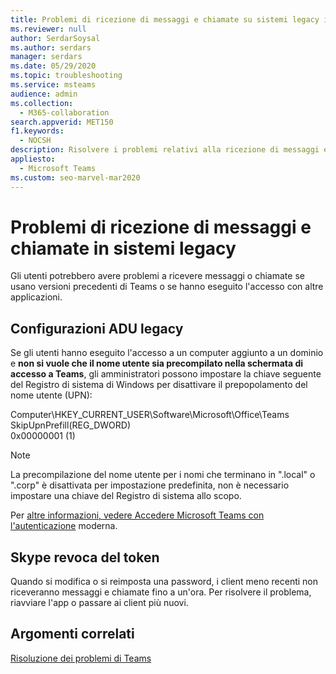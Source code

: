 ```yaml
---
title: Problemi di ricezione di messaggi e chiamate su sistemi legacy in Teams
ms.reviewer: null
author: SerdarSoysal
ms.author: serdars
manager: serdars
ms.date: 05/29/2020
ms.topic: troubleshooting
ms.service: msteams
audience: admin
ms.collection:
  - M365-collaboration
search.appverid: MET150
f1.keywords:
  - NOCSH
description: Risolvere i problemi relativi alla ricezione di messaggi e chiamate in sistemi legacy
appliesto:
  - Microsoft Teams
ms.custom: seo-marvel-mar2020
---
```


# <a name="issues-receiving-messages-and-calls-on-legacy-systems"></a>Problemi di ricezione di messaggi e chiamate in sistemi legacy

Gli utenti potrebbero avere problemi a ricevere messaggi o chiamate se usano versioni precedenti di Teams o se hanno eseguito l'accesso con altre applicazioni.

## <a name="legacy-adu-setups"></a>Configurazioni ADU legacy

 Se gli utenti hanno eseguito l'accesso a un computer aggiunto a un dominio e **non si vuole che il nome utente sia precompilato nella schermata di accesso a Teams**, gli amministratori possono impostare la chiave seguente del Registro di sistema di Windows per disattivare il prepopolamento del nome utente (UPN):

  Computer\HKEY_CURRENT_USER\Software\Microsoft\Office\Teams<br/>
  SkipUpnPrefill(REG_DWORD)<br/>
  0x00000001 (1)

> [!NOTE]
> La precompilazione del nome utente per i nomi che terminano in ".local" o ".corp" è disattivata per impostazione predefinita, non è necessario impostare una chiave del Registro di sistema allo scopo.

Per [altre informazioni, vedere Accedere Microsoft Teams con l'autenticazione](sign-in-teams.md) moderna.

## <a name="skype-token-revocation"></a>Skype revoca del token

Quando si modifica o si reimposta una password, i client meno recenti non riceveranno messaggi e chiamate fino a un'ora. Per risolvere il problema, riavviare l'app o passare ai client più nuovi.


## <a name="related-topics"></a>Argomenti correlati

[Risoluzione dei problemi di Teams](/MicrosoftTeams/troubleshoot/teams)